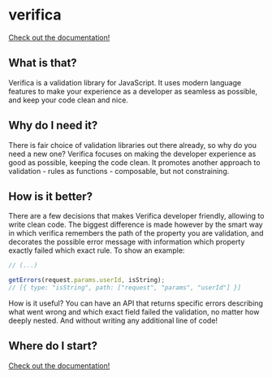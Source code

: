 # verifica

[Check out the documentation!](https://radoslaw-medryk.gitbook.io/verifica/getting-started/installation)

## What is that?

Verifica is a validation library for JavaScript. It uses modern language features to make your experience as a developer as seamless as possible, and keep your code clean and nice.

## Why do I need it?

There is fair choice of validation libraries out there already, so why do you need a new one? Verifica focuses on making the developer experience as good as possible, keeping the code clean. It promotes another approach to validation - rules as functions - composable, but not constraining.

## How is it better?

There are a few decisions that makes Verifica developer friendly, allowing to write clean code. The biggest difference is made however by the smart way in which verifica remembers the path of the property you are validation, and decorates the possible error message with information which property exactly failed which exact rule. To show an example:

```typescript
// (...)

getErrors(request.params.userId, isString);
// [{ type: "isString", path: ["request", "params", "userId"] }]
```

How is it useful? You can have an API that returns specific errors describing what went wrong and which exact field failed the validation, no matter how deeply nested. And without writing any additional line of code!

## Where do I start?

[Check out the documentation!](https://radoslaw-medryk.gitbook.io/verifica/getting-started/installation)

